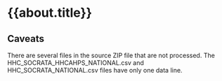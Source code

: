 # {{about.title}}

## Caveats

There are several files in the source ZIP file that are not processed. The HHC_SOCRATA_HHCAHPS_NATIONAL.csv and HHC_SOCRATA_NATIONAL.csv files have only one data line. 